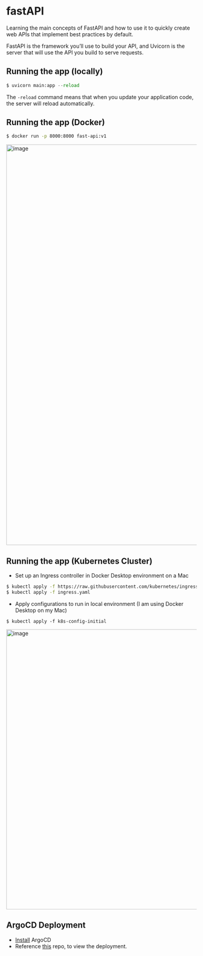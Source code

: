 # fastAPI
Learning the main concepts of FastAPI and how to use it to quickly create web APIs that implement best practices by default.

FastAPI is the framework you’ll use to build your API, and Uvicorn is the server that will use the API you build to serve requests.

## Running the app (locally)
```python
$ uvicorn main:app --reload
``` 

The ```-reload``` command means that when you update your application code, the server will reload automatically.

## Running the app (Docker)
```bash
$ docker run -p 8000:8000 fast-api:v1 
```

<img width="1060" alt="image" src="https://github.com/Mbaoma/AKS-Demo/assets/49791498/e631356d-1db0-477a-a9eb-07e47df16c6b">

## Running the app (Kubernetes Cluster)
- Set up an Ingress controller in Docker Desktop environment on a Mac
```bash
$ kubectl apply -f https://raw.githubusercontent.com/kubernetes/ingress-nginx/controller-v1.1.0/deploy/static/provider/cloud/deploy.yaml
$ kubectl apply -f ingress.yaml
```

- Apply configurations to run in local environment (I am using Docker Desktop on my Mac)
```
$ kubectl apply -f k8s-config-initial
```

<img width="741" alt="image" src="https://github.com/Mbaoma/fastAPI/assets/49791498/a179ab37-de18-435b-96cd-24cf3c5f6f95">

## ArgoCD Deployment 
- [Install](https://argo-cd.readthedocs.io/en/stable/getting_started/) ArgoCD
- Reference [this](https://github.com/Mbaoma/argocd-local-deployments) repo, to view the deployment.
